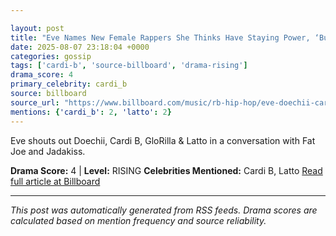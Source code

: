 ```yaml
---

layout: post
title: "Eve Names New Female Rappers She Thinks Have Staying Power, ‘But I Don’t Think It’s Going to Be A Lot’"""
date: 2025-08-07 23:18:04 +0000
categories: gossip
tags: ['cardi-b', 'source-billboard', 'drama-rising']
drama_score: 4
primary_celebrity: cardi_b
source: billboard
source_url: "https://www.billboard.com/music/rb-hip-hop/eve-doechii-cardi-b-glorilla-staying-power-1236039143/"""
mentions: {'cardi_b': 2, 'latto': 2}
---
```


Eve shouts out Doechii, Cardi B, GloRilla & Latto in a conversation with Fat Joe and Jadakiss.

**Drama Score:** 4 | **Level:** RISING **Celebrities Mentioned:** Cardi B, Latto [Read full article at Billboard](https://www.billboard.com/music/rb-hip-hop/eve-doechii-cardi-b-glorilla-staying-power-1236039143/)

---

*This post was automatically generated from RSS feeds. Drama scores are calculated based on mention frequency and source reliability.*